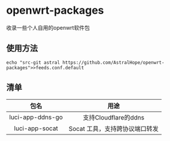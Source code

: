 # openwrt-packages
收录一些个人自用的openwrt软件包

## 使用方法

```shell
echo "src-git astral https://github.com/AstralHope/openwrt-packages">>feeds.conf.default
```

## 清单
    
| 包名             | 用途                          |
|:----------------:|:-----------------------------:|
| luci-app-ddns-go | 支持Cloudflare的ddns          |
| luci-app-socat   | Socat 工具，支持跨协议端口转发 |


